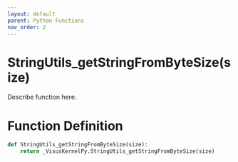 ```yaml
---
layout: default
parent: Python Functions
nav_order: 2
---
```


# StringUtils_getStringFromByteSize(size)

Describe function here.

# Function Definition

```python
def StringUtils_getStringFromByteSize(size):
    return _VisusKernelPy.StringUtils_getStringFromByteSize(size)
```